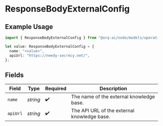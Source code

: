 # ResponseBodyExternalConfig

## Example Usage

```typescript
import { ResponseBodyExternalConfig } from "@orq-ai/node/models/operations";

let value: ResponseBodyExternalConfig = {
  name: "<value>",
  apiUrl: "https://needy-secrecy.net/",
};
```

## Fields

| Field                                       | Type                                        | Required                                    | Description                                 |
| ------------------------------------------- | ------------------------------------------- | ------------------------------------------- | ------------------------------------------- |
| `name`                                      | *string*                                    | :heavy_check_mark:                          | The name of the external knowledge base.    |
| `apiUrl`                                    | *string*                                    | :heavy_check_mark:                          | The API URL of the external knowledge base. |